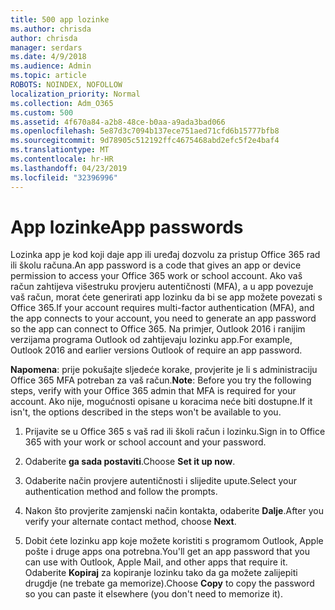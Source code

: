 ```yaml
---
title: 500 app lozinke
ms.author: chrisda
author: chrisda
manager: serdars
ms.date: 4/9/2018
ms.audience: Admin
ms.topic: article
ROBOTS: NOINDEX, NOFOLLOW
localization_priority: Normal
ms.collection: Adm_O365
ms.custom: 500
ms.assetid: 4f670a84-a2b8-48ce-b0aa-a9ada3bad066
ms.openlocfilehash: 5e87d3c7094b137ece751aed71cfd6b15777bfb8
ms.sourcegitcommit: 9d78905c512192ffc4675468abd2efc5f2e4baf4
ms.translationtype: MT
ms.contentlocale: hr-HR
ms.lasthandoff: 04/23/2019
ms.locfileid: "32396996"
---
```

# <a name="app-passwords"></a><span data-ttu-id="74c94-102">App lozinke</span><span class="sxs-lookup"><span data-stu-id="74c94-102">App passwords</span></span>

<span data-ttu-id="74c94-103">Lozinka app je kod koji daje app ili uređaj dozvolu za pristup Office 365 rad ili školu računa.</span><span class="sxs-lookup"><span data-stu-id="74c94-103">An app password is a code that gives an app or device permission to access your Office 365 work or school account.</span></span> <span data-ttu-id="74c94-104">Ako vaš račun zahtijeva višestruku provjeru autentičnosti (MFA), a u app povezuje vaš račun, morat ćete generirati app lozinku da bi se app možete povezati s Office 365.</span><span class="sxs-lookup"><span data-stu-id="74c94-104">If your account requires multi-factor authentication (MFA), and the app connects to your account, you need to generate an app password so the app can connect to Office 365.</span></span> <span data-ttu-id="74c94-105">Na primjer, Outlook 2016 i ranijim verzijama programa Outlook od zahtijevaju lozinku app.</span><span class="sxs-lookup"><span data-stu-id="74c94-105">For example, Outlook 2016 and earlier versions Outlook of require an app password.</span></span>

 <span data-ttu-id="74c94-106">**Napomena**: prije pokušajte sljedeće korake, provjerite je li s administraciju Office 365 MFA potreban za vaš račun.</span><span class="sxs-lookup"><span data-stu-id="74c94-106">**Note**: Before you try the following steps, verify with your Office 365 admin that MFA is required for your account.</span></span> <span data-ttu-id="74c94-107">Ako nije, mogućnosti opisane u koracima neće biti dostupne.</span><span class="sxs-lookup"><span data-stu-id="74c94-107">If it isn't, the options described in the steps won't be available to you.</span></span>

1. <span data-ttu-id="74c94-108">Prijavite se u Office 365 s vaš rad ili školi račun i lozinku.</span><span class="sxs-lookup"><span data-stu-id="74c94-108">Sign in to Office 365 with your work or school account and your password.</span></span>

2. <span data-ttu-id="74c94-109">Odaberite **ga sada postaviti**.</span><span class="sxs-lookup"><span data-stu-id="74c94-109">Choose **Set it up now**.</span></span>

3. <span data-ttu-id="74c94-110">Odaberite način provjere autentičnosti i slijedite upute.</span><span class="sxs-lookup"><span data-stu-id="74c94-110">Select your authentication method and follow the prompts.</span></span>

4. <span data-ttu-id="74c94-111">Nakon što provjerite zamjenski način kontakta, odaberite **Dalje**.</span><span class="sxs-lookup"><span data-stu-id="74c94-111">After you verify your alternate contact method, choose **Next**.</span></span>

5. <span data-ttu-id="74c94-112">Dobit ćete lozinku app koje možete koristiti s programom Outlook, Apple pošte i druge apps ona potrebna.</span><span class="sxs-lookup"><span data-stu-id="74c94-112">You'll get an app password that you can use with Outlook, Apple Mail, and other apps that require it.</span></span> <span data-ttu-id="74c94-113">Odaberite **Kopiraj** za kopiranje lozinku tako da ga možete zalijepiti drugdje (ne trebate ga memorize).</span><span class="sxs-lookup"><span data-stu-id="74c94-113">Choose **Copy** to copy the password so you can paste it elsewhere (you don't need to memorize it).</span></span>
